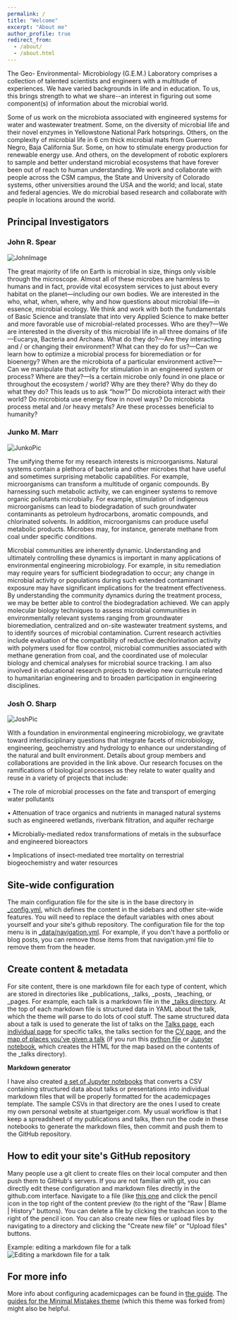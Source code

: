 ```yaml
---
permalink: /
title: "Welcome"
excerpt: "About me"
author_profile: true
redirect_from: 
  - /about/
  - /about.html
---
```


The Geo- Environmental- Microbiology (G.E.M.) Laboratory comprises a collection of talented scientists and engineers with a multitude of experiences. We have varied backgrounds in life and in education. To us, this brings strength to what we share--an interest in figuring out some component(s) of information about the microbial world.

Some of us work on the microbiota associated with engineered systems for water and wastewater treatment. Some, on the diversity of microbial life and their novel enzymes in Yellowstone National Park hotsprings. Others, on the complexity of microbial life in 6 cm thick microbial mats from Guerrero Negro, Baja California Sur. Some, on how to stimulate energy production for renewable energy use. And others, on the development of robotic explorers to sample and better understand microbial ecosystems that have forever been out of reach to human understanding. We work and collaborate with people across the CSM campus, the State and University of Colorado systems, other universities around the USA and the world; and local, state and federal agencies. We do microbial based research and collaborate with people in locations around the world.

## Principal Investigators

### John R. Spear
![JohnImage](https://www.mines.edu/faculty/wp-content/uploads/sites/41/2017/04/john-spear.jpg)

The great majority of life on Earth is microbial in size, things only visible through the microscope. Almost all of these microbes are harmless to humans and in fact, provide vital ecosystem services to just about every habitat on the planet—including our own bodies. We are interested in the who, what, when, where, why and how questions about microbial life—in essence, microbial ecology. We think and work with both the fundamentals of Basic Science and translate that into very Applied Science to make better and more favorable use of microbial-related processes. Who are they?—We are interested in the diversity of this microbial life in all three domains of life—Eucarya, Bacteria and Archaea. What do they do?—Are they interacting and / or changing their environment? What can they do for us?—Can we learn how to optimize a microbial process for bioremediation or for bioenergy? When are the microbiota of a particular environment active?—Can we manipulate that activity for stimulation in an engineered system or process? Where are they?—Is a certain microbe only found in one place or throughout the ecosystem / world? Why are they there? Why do they do what they do? This leads us to ask “how?” Do microbiota interact with their world? Do microbiota use energy flow in novel ways? Do microbiota process metal and /or heavy metals? Are these processes beneficial to humanity?

### Junko M. Marr
![JunkoPic](https://www.mines.edu/faculty/wp-content/uploads/sites/41/2017/04/junko-munakata-marr.jpg)

The unifying theme for my research interests is microorganisms. Natural systems contain a plethora of bacteria and other microbes that have useful and sometimes surprising metabolic capabilities. For example, microorganisms can transform a multitude of organic compounds. By harnessing such metabolic activity, we can engineer systems to remove organic pollutants microbially. For example, stimulation of indigenous microorganisms can lead to biodegradation of such groundwater contaminants as petroleum hydrocarbons, aromatic compounds, and chlorinated solvents. In addition, microorganisms can produce useful metabolic products. Microbes may, for instance, generate methane from coal under specific conditions.

Microbial communities are inherently dynamic. Understanding and ultimately controlling these dynamics is important in many applications of environmental engineering microbiology. For example, in situ remediation may require years for sufficient biodegradation to occur; any change in microbial activity or populations during such extended contaminant exposure may have significant implications for the treatment effectiveness. By understanding the community dynamics during the treatment process, we may be better able to control the biodegradation achieved. We can apply molecular biology techniques to assess microbial communities in environmentally relevant systems ranging from groundwater bioremediation, centralized and on-site wastewater treatment systems, and to identify sources of microbial contamination.
Current research activities include evaluation of the compatibility of reductive dechlorination activity with polymers used for flow control, microbial communities associated with methane generation from coal, and the coordinated use of molecular biology and chemical analyses for microbial source tracking. I am also involved in educational research projects to develop new curricula related to humanitarian engineering and to broaden participation in engineering disciplines.


### Josh O. Sharp
![JoshPic](https://www.mines.edu/faculty/wp-content/uploads/sites/41/2017/04/jonathan-sharp.jpg)

With a foundation in environmental engineering microbiology, we gravitate toward interdisciplinary questions that integrate facets of microbiology, engineering, geochemistry and hydrology to enhance our understanding of the natural and built environment. Details about group members and collaborations are provided in the link above. Our research focuses on the ramifications of biological processes as they relate to water quality and reuse in a variety of projects that include:

• The role of microbial processes on the fate and transport of emerging water pollutants

• Attenuation of trace organics and nutrients in managed natural systems such as engineered wetlands, riverbank filtration, and aquifer recharge

• Microbially-mediated redox transformations of metals in the subsurface and engineered bioreactors

• Implications of insect-mediated tree mortality on terrestrial biogeochemistry and water resources



Site-wide configuration
------
The main configuration file for the site is in the base directory in [_config.yml](https://github.com/academicpages/academicpages.github.io/blob/master/_config.yml), which defines the content in the sidebars and other site-wide features. You will need to replace the default variables with ones about yourself and your site's github repository. The configuration file for the top menu is in [_data/navigation.yml](https://github.com/academicpages/academicpages.github.io/blob/master/_data/navigation.yml). For example, if you don't have a portfolio or blog posts, you can remove those items from that navigation.yml file to remove them from the header. 

Create content & metadata
------
For site content, there is one markdown file for each type of content, which are stored in directories like _publications, _talks, _posts, _teaching, or _pages. For example, each talk is a markdown file in the [_talks directory](https://github.com/academicpages/academicpages.github.io/tree/master/_talks). At the top of each markdown file is structured data in YAML about the talk, which the theme will parse to do lots of cool stuff. The same structured data about a talk is used to generate the list of talks on the [Talks page](https://academicpages.github.io/talks), each [individual page](https://academicpages.github.io/talks/2012-03-01-talk-1) for specific talks, the talks section for the [CV page](https://academicpages.github.io/cv), and the [map of places you've given a talk](https://academicpages.github.io/talkmap.html) (if you run this [python file](https://github.com/academicpages/academicpages.github.io/blob/master/talkmap.py) or [Jupyter notebook](https://github.com/academicpages/academicpages.github.io/blob/master/talkmap.ipynb), which creates the HTML for the map based on the contents of the _talks directory).

**Markdown generator**

I have also created [a set of Jupyter notebooks](https://github.com/academicpages/academicpages.github.io/tree/master/markdown_generator
) that converts a CSV containing structured data about talks or presentations into individual markdown files that will be properly formatted for the academicpages template. The sample CSVs in that directory are the ones I used to create my own personal website at stuartgeiger.com. My usual workflow is that I keep a spreadsheet of my publications and talks, then run the code in these notebooks to generate the markdown files, then commit and push them to the GitHub repository.

How to edit your site's GitHub repository
------
Many people use a git client to create files on their local computer and then push them to GitHub's servers. If you are not familiar with git, you can directly edit these configuration and markdown files directly in the github.com interface. Navigate to a file (like [this one](https://github.com/academicpages/academicpages.github.io/blob/master/_talks/2012-03-01-talk-1.md) and click the pencil icon in the top right of the content preview (to the right of the "Raw | Blame | History" buttons). You can delete a file by clicking the trashcan icon to the right of the pencil icon. You can also create new files or upload files by navigating to a directory and clicking the "Create new file" or "Upload files" buttons. 

Example: editing a markdown file for a talk
![Editing a markdown file for a talk](/images/editing-talk.png)

For more info
------
More info about configuring academicpages can be found in [the guide](https://academicpages.github.io/markdown/). The [guides for the Minimal Mistakes theme](https://mmistakes.github.io/minimal-mistakes/docs/configuration/) (which this theme was forked from) might also be helpful.
